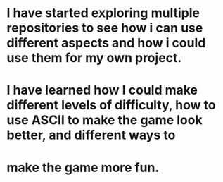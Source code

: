 # I have started exploring multiple repositories to see how i can use different aspects and how i could use them for my own project.
# I have learned how I could make different levels of difficulty, how to use ASCII to make the game look better, and different ways to 
# make the game more fun.
